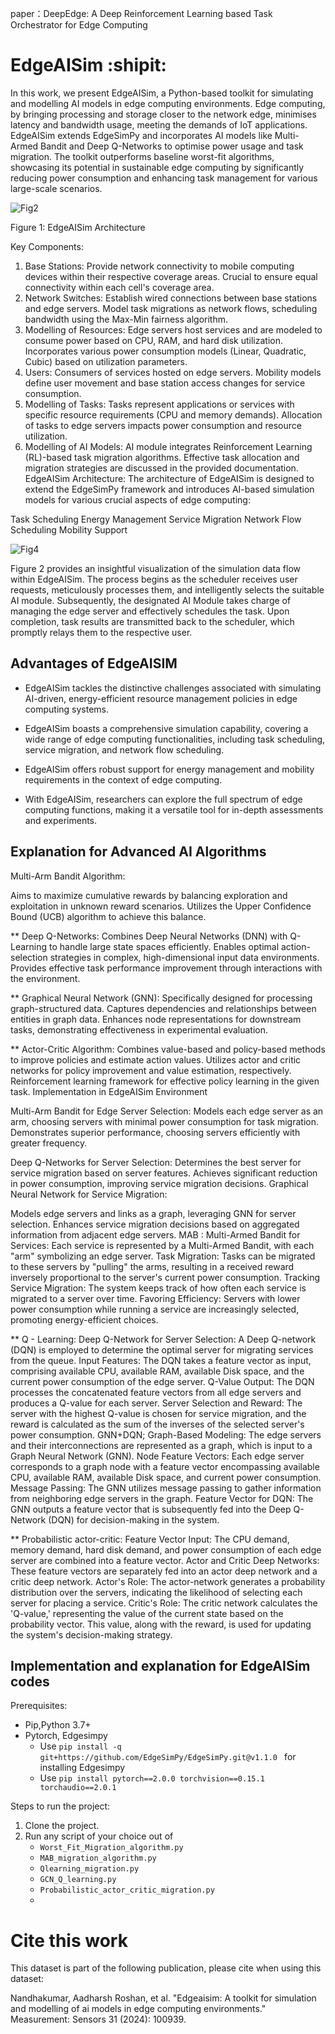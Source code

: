 paper：DeepEdge: A Deep Reinforcement Learning based Task Orchestrator for Edge Computing
# EdgeAISim  :shipit:

In this work, we present EdgeAISim, a Python-based toolkit for simulating and modelling AI models in edge computing environments. Edge computing, by bringing processing and storage closer to the network edge, minimises latency and bandwidth usage, meeting the demands of IoT applications. EdgeAISim extends EdgeSimPy and incorporates AI models like Multi-Armed Bandit and Deep Q-Networks to optimise power usage and task migration. The toolkit outperforms baseline worst-fit algorithms, showcasing its potential in sustainable edge computing by significantly reducing power consumption and enhancing task management for various large-scale scenarios.


![Fig2](https://github.com/MuhammedGolec/EdgeAISIM/assets/61287653/41509cd3-cb06-437d-b3ef-c8c0642aa3e4)

Figure 1: EdgeAISim Architecture 

Key Components:
1. Base Stations:
Provide network connectivity to mobile computing devices within their respective coverage areas.
Crucial to ensure equal connectivity within each cell's coverage area.
2. Network Switches:
Establish wired connections between base stations and edge servers.
Model task migrations as network flows, scheduling bandwidth using the Max-Min fairness algorithm.
3. Modelling of Resources:
Edge servers host services and are modeled to consume power based on CPU, RAM, and hard disk utilization.
Incorporates various power consumption models (Linear, Quadratic, Cubic) based on utilization parameters.
4. Users:
Consumers of services hosted on edge servers.
Mobility models define user movement and base station access changes for service consumption.
5. Modelling of Tasks:
Tasks represent applications or services with specific resource requirements (CPU and memory demands).
Allocation of tasks to edge servers impacts power consumption and resource utilization.
6. Modelling of AI Models:
AI module integrates Reinforcement Learning (RL)-based task migration algorithms.
Effective task allocation and migration strategies are discussed in the provided documentation.
EdgeAISim Architecture:
The architecture of EdgeAISim is designed to extend the EdgeSimPy framework and introduces AI-based simulation models for various crucial aspects of edge computing:

Task Scheduling
Energy Management
Service Migration
Network Flow Scheduling
Mobility Support


![Fig4](https://github.com/MuhammedGolec/EdgeAISIM/assets/61287653/796cd491-d0f6-43b0-af0b-0fa825e93199)



Figure 2 provides an insightful visualization of the simulation data flow within EdgeAISim. The process begins as the scheduler receives user requests, meticulously processes them, and intelligently selects the suitable AI module. Subsequently, the designated AI Module takes charge of managing the edge server and effectively schedules the task. Upon completion, task results are transmitted back to the scheduler, which promptly relays them to the respective user.




## Advantages of EdgeAISIM

- EdgeAISim tackles the distinctive challenges associated with simulating AI-driven, energy-efficient resource management policies in edge computing systems.

- EdgeAISim boasts a comprehensive simulation capability, covering a wide range of edge computing functionalities, including task scheduling, service migration, and network flow scheduling.

- EdgeAISim offers robust support for energy management and mobility requirements in the context of edge computing.

- With EdgeAISim, researchers can explore the full spectrum of edge computing functions, making it a versatile tool for in-depth assessments and experiments.

## Explanation for Advanced AI Algorithms

Multi-Arm Bandit Algorithm:

Aims to maximize cumulative rewards by balancing exploration and exploitation in unknown reward scenarios.
Utilizes the Upper Confidence Bound (UCB) algorithm to achieve this balance.

** Deep Q-Networks: Combines Deep Neural Networks (DNN) with Q-Learning to handle large state spaces efficiently.
Enables optimal action-selection strategies in complex, high-dimensional input data environments.
Provides effective task performance improvement through interactions with the environment.

** Graphical Neural Network (GNN): Specifically designed for processing graph-structured data.
Captures dependencies and relationships between entities in graph data.
Enhances node representations for downstream tasks, demonstrating effectiveness in experimental evaluation.

** Actor-Critic Algorithm: Combines value-based and policy-based methods to improve policies and estimate action values.
Utilizes actor and critic networks for policy improvement and value estimation, respectively.
Reinforcement learning framework for effective policy learning in the given task.
Implementation in EdgeAISim Environment

Multi-Arm Bandit for Edge Server Selection: Models each edge server as an arm, choosing servers with minimal power consumption for task migration.
Demonstrates superior performance, choosing servers efficiently with greater frequency.
 
Deep Q-Networks for Server Selection:
Determines the best server for service migration based on server features.
Achieves significant reduction in power consumption, improving service migration decisions.
 Graphical Neural Network for Service Migration:

Models edge servers and links as a graph, leveraging GNN for server selection.
Enhances service migration decisions based on aggregated information from adjacent edge servers.
MAB :
Multi-Armed Bandit for Services: Each service is represented by a Multi-Armed Bandit, with each "arm" symbolizing an edge server.
Task Migration: Tasks can be migrated to these servers by "pulling" the arms, resulting in a received reward inversely proportional to the server's current power consumption.
Tracking Service Migration: The system keeps track of how often each service is migrated to a server over time.
Favoring Efficiency: Servers with lower power consumption while running a service are increasingly selected, promoting energy-efficient choices.

** Q - Learning: Deep Q-Network for Server Selection: A Deep Q-network (DQN) is employed to determine the optimal server for migrating services from the queue.
Input Features: The DQN takes a feature vector as input, comprising available CPU, available RAM, available Disk space, and the current power consumption of the edge server.
Q-Value Output: The DQN processes the concatenated feature vectors from all edge servers and produces a Q-value for each server.
Server Selection and Reward: The server with the highest Q-value is chosen for service migration, and the reward is calculated as the sum of the inverses of the selected server's power consumption.
GNN+DQN;
Graph-Based Modeling: The edge servers and their interconnections are represented as a graph, which is input to a Graph Neural Network (GNN).
Node Feature Vectors: Each edge server corresponds to a graph node with a feature vector encompassing available CPU, available RAM, available Disk space, and current power consumption.
Message Passing: The GNN utilizes message passing to gather information from neighboring edge servers in the graph.
Feature Vector for DQN: The GNN outputs a feature vector that is subsequently fed into the Deep Q-Network (DQN) for decision-making in the system.

** Probabilistic actor-critic: Feature Vector Input: The CPU demand, memory demand, hard disk demand, and power consumption of each edge server are combined into a feature vector.
Actor and Critic Deep Networks: These feature vectors are separately fed into an actor deep network and a critic deep network.
Actor's Role: The actor-network generates a probability distribution over the servers, indicating the likelihood of selecting each server for placing a service.
Critic's Role: The critic network calculates the 'Q-value,' representing the value of the current state based on the probability vector. This value, along with the reward, is used for updating the system's decision-making strategy.

## Implementation and explanation for EdgeAISim codes



Prerequisites:  
* Pip,Python 3.7+  
* Pytorch, Edgesimpy  
  - Use `pip install -q git+https://github.com/EdgeSimPy/EdgeSimPy.git@v1.1.0 ` for installing Edgesimpy
  - Use `pip install pytorch==2.0.0 torchvision==0.15.1 torchaudio==2.0.1`



Steps to run the project:
1. Clone the project.
2. Run any script of your choice out of  
   - ```Worst_Fit_Migration_algorithm.py```  
   - ```MAB_migration_algorithm.py```  
   - ```Qlearning_migration.py```  
   - ```GCN_Q_learning.py```  
   - ```Probabilistic_actor_critic_migration.py```
   - 

# Cite this work
This dataset is part of the following publication, please cite when using this dataset:

Nandhakumar, Aadharsh Roshan, et al. "Edgeaisim: A toolkit for simulation and modelling of ai models in edge computing environments." Measurement: Sensors 31 (2024): 100939.
